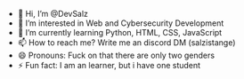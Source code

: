 - 👋 Hi, I’m @DevSalz
- 👀 I’m interested in Web and Cybersecurity Development
- 🌱 I’m currently learning Python, HTML, CSS, JavaScript
- 📫 How to reach me? Write me an discord DM (salzistange)
- 😄 Pronouns: Fuck on that there are only two genders
- ⚡ Fun fact: I am an learner, but i have one student

<!---
DevSalz/DevSalz is a ✨ special ✨ repository because its `README.md` (this file) appears on your GitHub profile.
You can click the Preview link to take a look at your changes.
--->
